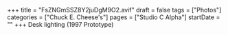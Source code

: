 +++
title = "FsZNGmSSZ8Y2juDgM9O2.avif"
draft = false
tags = ["Photos"]
categories = ["Chuck E. Cheese's"]
pages = ["Studio C Alpha"]
startDate = ""
+++
Desk lighting (1997 Prototype)
